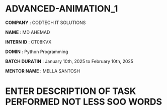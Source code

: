# ADVANCED-ANIMATION_1

**COMPANY** : CODTECH IT SOLUTIONS

**NAME** : MD AHEMAD

**INTERN ID** : CT08KVX

**DOMIN** : Python Programming

**BATCH DURATIN** : January 10th, 2025 to February 10th, 2025

**MENTOR NAME** : MELLA SANTOSH

# ENTER DESCRIPTION OF TASK PERFORMED NOT LESS SOO WORDS
